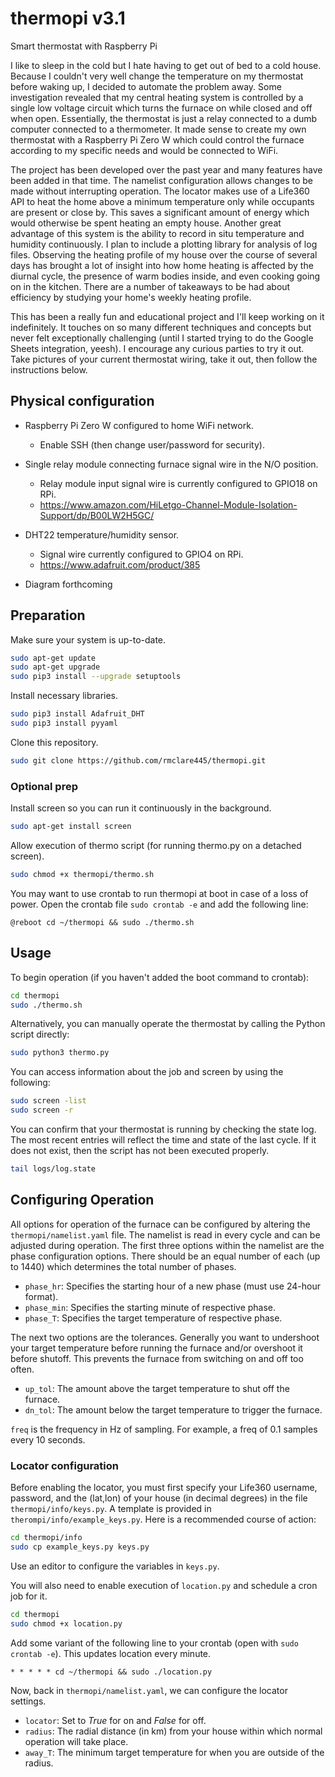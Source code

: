 # thermopi v3.1
Smart thermostat with Raspberry Pi

I like to sleep in the cold but I hate having to get out of bed to a cold house.  Because I couldn't very well change the temperature on my thermostat before waking up, I decided to automate the problem away.  Some investigation revealed that my central heating system is controlled by a single low voltage circuit which turns the furnace on while closed and off when open.  Essentially, the thermostat is just a relay connected to a dumb computer connected to a thermometer.  It made sense to create my own thermostat with a Raspberry Pi Zero W which could control the furnace according to my specific needs and would be connected to WiFi.

The project has been developed over the past year and many features have been added in that time.  The namelist configuration allows changes to be made without interrupting operation.  The locator makes use of a Life360 API to heat the home above a minimum temperature only while occupants are present or close by.  This saves a significant amount of energy which would otherwise be spent heating an empty house.  Another great advantage of this system is the ability to record in situ temperature and humidity continuously.  I plan to include a plotting library for analysis of log files.  Observing the heating profile of my house over the course of several days has brought a lot of insight into how home heating is affected by the diurnal cycle, the presence of warm bodies inside, and even cooking going on in the kitchen.  There are a number of takeaways to be had about efficiency by studying your home's weekly heating profile.

This has been a really fun and educational project and I'll keep working on it indefinitely.  It touches on so many different techniques and concepts but never felt exceptionally challenging (until I started trying to do the Google Sheets integration, yeesh).  I encourage any curious parties to try it out.  Take pictures of your current thermostat wiring, take it out, then follow the instructions below.  


## Physical configuration

- Raspberry Pi Zero W configured to home WiFi network.
  - Enable SSH (then change user/password for security).

- Single relay module connecting furnace signal wire in the N/O position.
  - Relay module input signal wire is currently configured to GPIO18 on RPi.
  - https://www.amazon.com/HiLetgo-Channel-Module-Isolation-Support/dp/B00LW2H5GC/
  
- DHT22 temperature/humidity sensor.
  - Signal wire currently configured to GPIO4 on RPi.
  - https://www.adafruit.com/product/385
  
- Diagram forthcoming

## Preparation

Make sure your system is up-to-date.

```bash
sudo apt-get update
sudo apt-get upgrade
sudo pip3 install --upgrade setuptools
```

Install necessary libraries.

```bash
sudo pip3 install Adafruit_DHT
sudo pip3 install pyyaml
```

Clone this repository.

```bash
sudo git clone https://github.com/rmclare445/thermopi.git
```

### Optional prep

Install screen so you can run it continuously in the background.

```bash
sudo apt-get install screen
```

Allow execution of thermo script (for running thermo.py on a detached screen).

```bash
sudo chmod +x thermopi/thermo.sh
```

You may want to use crontab to run thermopi at boot in case of a loss of power.  Open the crontab file ```sudo crontab -e``` and add the following line:

```
@reboot cd ~/thermopi && sudo ./thermo.sh
```

## Usage

To begin operation (if you haven't added the boot command to crontab):

```bash
cd thermopi
sudo ./thermo.sh
```

Alternatively, you can manually operate the thermostat by calling the Python script directly:

```bash
sudo python3 thermo.py
```

You can access information about the job and screen by using the following:

```bash
sudo screen -list
sudo screen -r
```

You can confirm that your thermostat is running by checking the state log.  The most recent entries will reflect the time and state of the last cycle.  If it does not exist, then the script has not been executed properly.

```bash
tail logs/log.state
```

## Configuring Operation

All options for operation of the furnace can be configured by altering the ```thermopi/namelist.yaml``` file.  The namelist is read in every cycle and can be adjusted during operation.  The first three options within the namelist are the phase configuration options.  There should be an equal number of each (up to 1440) which determines the total number of phases.

- ```phase_hr```: Specifies the starting hour of a new phase (must use 24-hour format).
- ```phase_min```: Specifies the starting minute of respective phase.
- ```phase_T```: Specifies the target temperature of respective phase.

The next two options are the tolerances.  Generally you want to undershoot your target temperature before running the furnace and/or overshoot it before shutoff.  This prevents the furnace from switching on and off too often.

- ```up_tol```: The amount above the target temperature to shut off the furnace.
- ```dn_tol```: The amount below the target temperature to trigger the furnace.

```freq``` is the frequency in Hz of sampling.  For example, a freq of 0.1 samples every 10 seconds.

### Locator configuration

Before enabling the locator, you must first specify your Life360 username, password, and the (lat,lon) of your house (in decimal degrees) in the file ```thermopi/info/keys.py```.  A template is provided in ```therompi/info/example_keys.py```.  Here is a recommended course of action:

```bash
cd thermopi/info
sudo cp example_keys.py keys.py
```

Use an editor to configure the variables in ```keys.py```.

You will also need to enable execution of ```location.py``` and schedule a cron job for it.

```bash
cd thermopi
sudo chmod +x location.py
```

Add some variant of the following line to your crontab (open with ```sudo crontab -e```).  This updates location every minute.

```
* * * * * cd ~/thermopi && sudo ./location.py
```

Now, back in ```thermopi/namelist.yaml```, we can configure the locator settings.

- ```locator```: Set to *True* for on and *False* for off.
- ```radius```: The radial distance (in km) from your house within which normal operation will take place.
-  ```away_T```: The minimum target temperature for when you are outside of the radius.
